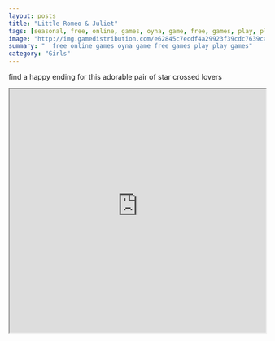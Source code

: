 ```yaml
---
layout: posts
title: "Little Romeo & Juliet"
tags: [seasonal, free, online, games, oyna, game, free, games, play, play, games]
image: "http://img.gamedistribution.com/e62845c7ecdf4a29923f39cdc7639cab.jpg"
summary: "  free online games oyna game free games play play games"
category: "Girls"
---
```


find a happy ending for this adorable pair of star crossed lovers

<iframe width="100%" height="480px;" src="http://flash.gamedistribution.com?game=e62845c7ecdf4a29923f39cdc7639cab"></iframe>